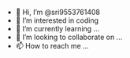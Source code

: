 - 👋 Hi, I’m @sri9553761408
- 👀 I’m interested in  coding
- 🌱 I’m currently learning ...
- 💞️ I’m looking to collaborate on ...
- 📫 How to reach me ...

<!---
sri9553761408/sri9553761408 is a ✨ special ✨ repository because its `README.md` (this file) appears on your GitHub profile.
You can click the Preview link to take a look at your changes.
--->
